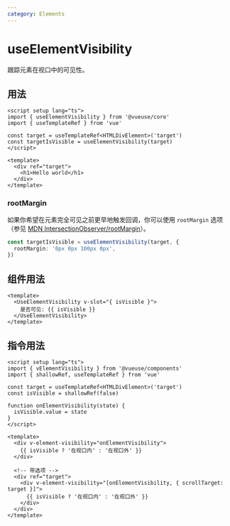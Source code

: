 ```yaml
---
category: Elements
---
```


# useElementVisibility

跟踪元素在视口中的可见性。

## 用法

```vue
<script setup lang="ts">
import { useElementVisibility } from '@vueuse/core'
import { useTemplateRef } from 'vue'

const target = useTemplateRef<HTMLDivElement>('target')
const targetIsVisible = useElementVisibility(target)
</script>

<template>
  <div ref="target">
    <h1>Hello world</h1>
  </div>
</template>
```

### rootMargin

如果你希望在元素完全可见之前更早地触发回调，你可以使用 `rootMargin` 选项（参见 [MDN IntersectionObserver/rootMargin](https://developer.mozilla.org/en-US/docs/Web/API/IntersectionObserver/rootMargin)）。

```ts
const targetIsVisible = useElementVisibility(target, {
  rootMargin: '0px 0px 100px 0px',
})
```

## 组件用法

```vue
<template>
  <UseElementVisibility v-slot="{ isVisible }">
    是否可见: {{ isVisible }}
  </UseElementVisibility>
</template>
```

## 指令用法

```vue
<script setup lang="ts">
import { vElementVisibility } from '@vueuse/components'
import { shallowRef, useTemplateRef } from 'vue'

const target = useTemplateRef<HTMLDivElement>('target')
const isVisible = shallowRef(false)

function onElementVisibility(state) {
  isVisible.value = state
}
</script>

<template>
  <div v-element-visibility="onElementVisibility">
    {{ isVisible ? '在视口内' : '在视口外' }}
  </div>

  <!-- 带选项 -->
  <div ref="target">
    <div v-element-visibility="[onElementVisibility, { scrollTarget: target }]">
      {{ isVisible ? '在视口内' : '在视口外' }}
    </div>
  </div>
</template>
```
